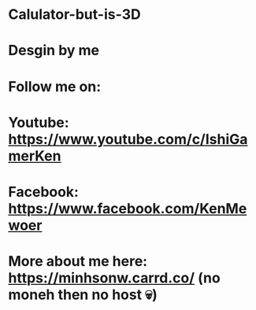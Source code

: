 # Calulator-but-is-3D
# Desgin by me
# Follow me on:
# Youtube: https://www.youtube.com/c/IshiGamerKen
# Facebook: https://www.facebook.com/KenMewoer
# More about me here: https://minhsonw.carrd.co/ (no moneh then no host :skull:)